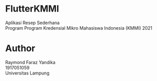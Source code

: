 # FlutterKMMI
Aplikasi Resep Sederhana<br>
Program Program Kredensial Mikro Mahasiswa Indonesia (KMMI) 2021

# Author

Raymond Faraz Yandika<br> 
1917051059<br>
Universitas Lampung
